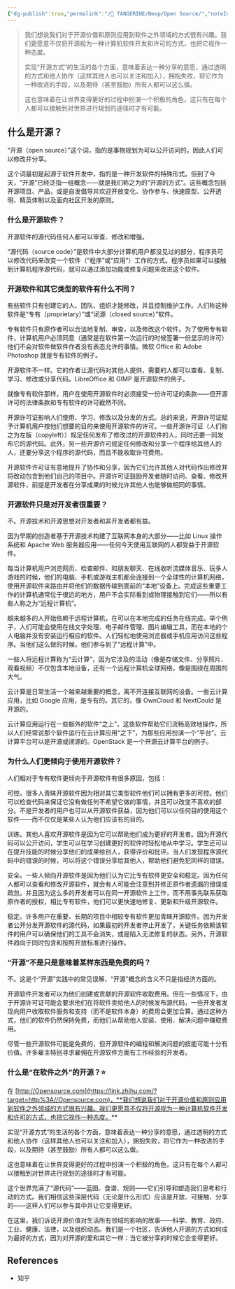 ```yaml
---
{"dg-publish":true,"permalink":"/🍊 TANGERINE/Nexp/Open Source/","noteIcon":"stone","created":"2024-10-23T22:38:05.000+08:00","updated":"2024-11-06T16:48:01.053+08:00"}
---
```


>我们想说我们对于开源价值和原则应用到软件之外领域的方式很有兴趣。我们更愿意不仅将开源视为一种计算机软件开发和许可的方式，也把它视作一种态度。
>
>实现“开源方式”的生活的各个方面，意味着表达一种分享的意愿，通过透明的方式和他人协作（这样其他人也可以关注和加入），拥抱失败，将它作为一种改进的手段，以及期待（甚至鼓励）所有人都可以这么做。
>
>这也意味着在让世界变得更好的过程中扮演一个积极的角色，这只有在每个人都可以接触到对世界进行规划的途径时才有可能。

## 什么是开源？

“开源（open source）”这个词，指的是事物规划为可以公开访问的，因此人们可以修改并分享。

这个词最初是起源于软件开发中，指的是一种开发软件的特殊形式。但到了今天，“开源”已经泛指一组概念——就是我们称之为的“开源的方式”。这些概念包括开源项目、产品，或是自发倡导并欢迎开放变化、协作参与、快速原型、公开透明、精英体制以及面向社区开发的原则。

### 什么是开源软件？

开源软件的源代码任何人都可以审查、修改和增强。

“源代码（source code）”是软件中大部分计算机用户都没见过的部分，程序员可以修改代码来改变一个软件（“程序”或“应用”）工作的方式。程序员如果可以接触到计算机程序源代码，就可以通过添加功能或修复问题来改进这个软件。

### 开源软件和其它类型的软件有什么不同？

有些软件只有创建它的人、团队、组织才能修改，并且控制维护工作。人们称这种软件是“专有（proprietary）”或“闭源（closed source）”软件。

专有软件只有原作者可以合法地复制、审查，以及修改这个软件。为了使用专有软件，计算机用户必须同意（通常是在软件第一次运行的时候签署一份显示的许可）他们不会对软件做软件作者没有表态允许的事情。微软 Office 和 Adobe Photoshop 就是专有软件的例子。

开源软件不一样。它的作者让源代码对其他人提供，需要的人都可以查看、复制、学习、修改或分享代码。LibreOffice 和 GIMP 是开源软件的例子。

就像专有软件那样，用户在使用开源软件时必须接受一份许可证的条款——但开源许可的法律条款和专有软件的许可截然不同。

开源许可证影响人们使用、学习、修改以及分发的方式。总的来说，开源许可证赋予计算机用户按他们想要的目的来使用开源软件的许可。一些开源许可证（人们称之为左版（copyleft））规定任何发布了修改过的开源软件的人，同时还要一同发布它的源代码。此外，另一些开源许可规定任何修改和分享一个程序给其他人的人，还要分享这个程序的源代码，而且不能收取许可费用。

开源软件许可证有意地提升了协作和分享，因为它们允许其他人对代码作出修改并将改动包含到他们自己的项目中。开源许可证鼓励开发者随时访问、查看、修改开源软件，前提是开发者在分享成果的时候允许其他人也能够做相同的事情。

### 开源软件只是对开发者很重要？

不。开源技术和开源思想对开发者和非开发者都有益。

因为早期的创造者基于开源技术构建了互联网本身的大部分——比如 Linux 操作系统和 Apache Web 服务器应用——任何今天使用互联网的人都受益于开源软件。

每当计算机用户浏览网页、检查邮件、和朋友聊天、在线收听流媒体音乐、玩多人游戏的时候，他们的电脑、手机或游戏主机都会连接到一个全球性的计算机网络，使用开源软件来路由并将他们的数据传输到面前的“本地”设备上。完成这些重要工作的计算机通常位于很远的地方，用户不会实际看到或物理接触到它们——所以有些人称之为“远程计算机”。

越来越多的人开始依赖于远程计算机，在可以在本地完成的任务在线完成。举个例子，人们可能会使用在线文字处理、电子邮件管理、图片编辑工具，而在本地的个人电脑并没有安装运行相应的软件。人们轻松地使用浏览器或手机应用访问这些程序。当他们这么做的时候，他们参与到了“远程计算”中。

一些人将远程计算称为“云计算”，因为它涉及的活动（像是存储文件、分享照片、观看视频）不仅包含本地设备，还有一个远程计算机全球网络，像是围绕在周围的大气。

云计算是日常生活一个越来越重要的概念，离不开连接互联网的设备。一些云计算应用，比如 Google 应用，是专有的。其它的，像 OwnCloud 和 NextCould 是开源的。

云计算应用运行在一些额外的软件“之上”，这些软件帮助它们流畅高效地操作，所以人们经常说那个软件运行在云计算应用“之下”，为那些应用扮演一个“平台”。云计算平台可以是开源或闭源的。OpenStack 是一个开源云计算平台的例子。

### 为什么人们更倾向于使用开源软件？

人们相对于专有软件更倾向于开源软件有很多原因，包括：

可控。很多人青睐开源软件因为相对其它类型软件他们可以拥有更多的可控。他们可以检查代码来保证它没有做任何不希望它做的事情，并且可以改变不喜欢的部分。不是开发者的用户也可以从开源软件获益，因为他们可以以任何目的使用这个软件——而不仅仅是某些人认为他们应该有的目的。

训练。其他人喜欢开源软件是因为它可以帮助他们成为更好的开发者。因为开源代码可以公开访问，学生可以在学习创建更好的软件时轻松地从中学习。学生还可以在提升技能的时候分享他们的成果给别人，获得评价和批评。当人们发现程序源代码中的错误的时候，可以将这个错误分享给其他人，帮助他们避免犯同样的错误。

安全。一些人倾向开源软件是因为他们认为它比专有软件更安全和稳定。因为任何人都可以查看和修改开源软件，就会有人可能会注意到并修正原作者遗漏的错误或疏忽。并且因为这么多的开发者可以在同一开源软件上工作，而不用事先联系获取原作者的授权，相比专有软件，他们可以更快速地修复、更新和升级开源软件。

稳定。许多用户在重要、长期的项目中相较专有软件更加青睐开源软件。因为开发者公开分发开源软件的源代码，如果最初的开发者停止开发了，关键任务依赖该软件的用户可以确保他们的工具不会消失，或是陷入无法修复的状态。另外，开源软件趋向于同时包含和按照开放标准进行操作。

### “开源”不是只是意味着某样东西是免费的吗？

不。这是个“开源”实践中的常见误解，“开源”概念的含义不只是指经济方面的。

开源软件开发者可以为他们创建或贡献的开源软件收取费用。但在一些情况下，由于开源许可证可能会要求他们在将软件卖给他人的时候发布源代码，一些开发者发现向用户收取软件服务和支持（而不是软件本身）的费用会更加合算。通过这种方式，他们的软件仍然保持免费，而他们从帮助他人安装、使用、解决问题中赚取费用。

尽管一些开源软件可能是免费的，但开源软件的编程和解决问题的技能可能十分有价值。许多雇主特别寻求雇佣在开源软件方面有工作经验的开发者。

### 什么是“在软件之外”的开源？⭐

在 [http://Opensource.com](https://link.zhihu.com/?target=http%3A//Opensource.com)，**我们想说我们对于开源价值和原则应用到软件之外领域的方式很有兴趣。我们更愿意不仅将开源视为一种计算机软件开发和许可的方式，也把它视作一种态度。**

实现“开源方式”的生活的各个方面，意味着表达一种分享的意愿，通过透明的方式和他人协作（这样其他人也可以关注和加入），拥抱失败，将它作为一种改进的手段，以及期待（甚至鼓励）所有人都可以这么做。

这也意味着在让世界变得更好的过程中扮演一个积极的角色，这只有在每个人都可以接触到对世界进行规划的途径时才有可能。

这个世界充满了“源代码”——蓝图、食谱、规则——它们引导和塑造我们思考和行动的方式。我们相信这些深层代码（无论是什么形式）应该是开放、可接触、分享的——这样人们可以参与其中并让它变得更好。

在这里，我们诉说开源价值对生活所有领域的影响的故事——科学、教育、政府、工业、健康、法律，以及组织动态。我们是一个社区，告诉他人开源的方式如何成为最好的方式，因为对开源的爱和其它一样：当它被分享的时候它会变得更好。

## References

- 知乎